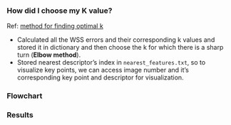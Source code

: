 
### How did I choose my K value?
Ref: <a href = "https://medium.com/analytics-vidhya/how-to-determine-the-optimal-k-for-k-means-708505d204eb"> method for finding optimal k </a>
- Calculated all the WSS errors and their corresponding k values and stored it in dictionary and then choose the k for which there is a sharp turn (**Elbow method**).
- Stored nearest descriptor’s index in ```nearest_features.txt```, so to visualize key points, we can access image number and it’s corresponding key point and descriptor for visualization.

### Flowchart

### Results
